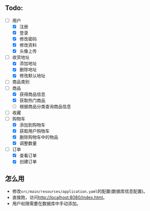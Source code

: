 ## Todo:
- [ ] 用户
  - [x] 注册
  - [x] 登录
  - [x] 修改密码
  - [x] 修改资料
  - [x] 头像上传
- [ ] 收货地址
  - [x] 添加地址
  - [x] 删除地址
  - [x] 修改默认地址
- [ ] 商品类别
- [ ] 商品
  - [x] 获得商品信息
  - [x] 获取热门商品
  - [ ] 根据商品分类查询商品信息
- [ ] 收藏
- [ ] 购物车
  - [x] 添加到购物车
  - [x] 获取用户购物车
  - [x] 删除购物车中的物品
  - [x] 调整数量
- [ ] 订单
  - [x] 查看订单
  - [x] 创建订单

## 怎么用
- 修改`src/main/resources/application.yaml`的配置(数据库信息配置)。
- 直接跑，访问[http://localhost:8080/index.html]()。
- 用户权限需要在数据库中手动添加。
